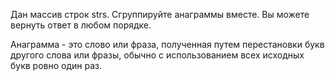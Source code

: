 Дан массив строк strs. Сгруппируйте анаграммы вместе. Вы можете вернуть ответ в любом порядке.

Анаграмма - это слово или фраза, полученная путем перестановки букв другого слова или фразы, обычно с использованием всех исходных букв ровно один раз.

